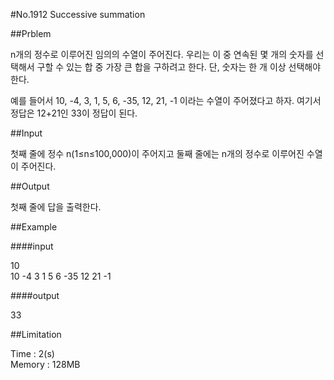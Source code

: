 #No.1912   Successive summation

##Prblem

n개의 정수로 이루어진 임의의 수열이 주어진다. 우리는 이 중 연속된 몇 개의 숫자를 선택해서 구할 수 있는 합 중 가장 큰 합을 구하려고 한다. 단, 숫자는 한 개 이상 선택해야 한다.  

예를 들어서 10, -4, 3, 1, 5, 6, -35, 12, 21, -1 이라는 수열이 주어졌다고 하자. 여기서 정답은 12+21인 33이 정답이 된다.  

##Input

첫째 줄에 정수 n(1≤n≤100,000)이 주어지고 둘째 줄에는 n개의 정수로 이루어진 수열이 주어진다.  

##Output

첫째 줄에 답을 출력한다.  

##Example

####input

10  
10 -4 3 1 5 6 -35 12 21 -1  

####output

33  

##Limitation

Time : 2(s)  
Memory : 128MB
